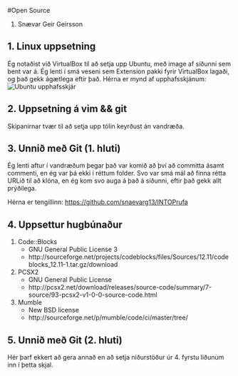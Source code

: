 #Open Source


<ol>
<li>Snævar Geir Geirsson</li>
</ol>

## 1. Linux uppsetning


Ég notaðist við VirtualBox til að setja upp Ubuntu, með image af síðunni sem bent var á.
Ég lenti í smá veseni sem Extension pakki fyrir VirtualBox lagaði, og það gekk ágætlega eftir það.
Hérna er mynd af upphafsskjánum:
![Ubuntu upphafsskjár](upphafsskjar.jpg)

## 2. Uppsetning á vim && git


Skipanirnar tvær til að setja upp tólin keyrðust án vandræða.

## 3. Unnið með Git (1. hluti)


Ég lenti aftur í vandræðum þegar það var komið að því að committa ásamt commenti, en ég var þá ekki í réttum folder. Svo var smá mál að finna rétta URLið til að klóna, en ég kom svo auga á það á síðunni, eftir það gekk allt prýðilega.

Hérna er tengillinn:
https://github.com/snaevarg13/INTOPrufa


## 4. Uppsettur hugbúnaður


<ol>
<li>Code::Blocks
<ul><li>GNU General Public License 3</li>
<li>http://sourceforge.net/projects/codeblocks/files/Sources/12.11/codeblocks_12.11-1.tar.gz/download</li></ul></li>

<li>PCSX2
<ul><li>GNU General Public License</li>
<li>http://pcsx2.net/download/releases/source-code/summary/7-source/93-pcsx2-v1-0-0-source-code.html</li></ul></li>

<li>Mumble
<ul><li>New BSD license</li>
<li>http://sourceforge.net/p/mumble/code/ci/master/tree/</li></ul></li>
</ol>

## 5. Unnið með Git (2. hluti)

Hér þarf ekkert að gera annað en að setja niðurstöður úr 4. fyrstu liðunum inn í þetta skjal.
